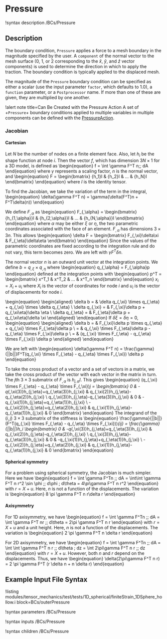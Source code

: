 # Pressure

!syntax description /BCs/Pressure

## Description

The boundary condition, `Pressure` applies a force to a mesh boundary in the magnitude
specified by the user.
A `component` of the normal vector to the mesh surface (0, 1, or 2 corresponding
to the $\hat{x}$, $\hat{y}$, and $\hat{z}$ vector components) is used to determine
the direction in which to apply the traction.
The boundary condition is typically applied to the displaced mesh.

The magnitude of the `Pressure` boundary condition can be specified as either a
scalar (use the input parameter `factor`, which defaults to 1.0), a `function` parameter, or a `Postprocessor`
name.  If more than one of these are given, they are multiplied by one another.

!alert note title=Can Be Created with the Pressure Action
A set of +`Pressure`+ boundary conditions applied to multiple variables in multiple
components can be defined with the [PressureAction](/BCs/Pressure/index.md).

### Jacobian

#### Cartesian

Let $N$ be the number of nodes on a finite element face.  Also, let $h_i$ be the shape function at node $i$.  Then the vector $f$, which has dimension $3N\times1$ for a 3D model, is defined as
\begin{equation}
  f = \int \gamma F^T n\;\; dA
\end{equation}
where $\gamma$ represents a scaling factor, $n$ is the normal vector, and
\begin{equation}
  F = \begin{bmatrix}
      {h_1}I & {h_2}I & ... & {h_N}I
      \end{bmatrix}
\end{equation}
where $I$ is the identity tensor.

To find the Jacobian, we take the variation of the term in the integral,
\begin{equation}
  \delta(\gamma F^T n) = \gamma(\delta(F^T)n + F^T\delta(n))
\end{equation}

We define $F_{,\alpha}$ as
\begin{equation}
  F_{,\alpha} = \begin{bmatrix}
                {h_{1,\alpha}}I & {h_{2,\alpha}}I & ... & {h_{N,\alpha}}I
                \end{bmatrix}
\end{equation}
where $\alpha$ may be either $\xi$ or $\eta$, the two parametric coordinates associated with the face of an element. $F_{,\alpha}$ has dimensions $3 \times 3n$.  This allows
\begin{equation}
\delta F = \begin{bmatrix}
           F_{,\xi}\delta\xi & F_{,\eta}\delta\eta
           \end{bmatrix}
\end{equation}
Since the values of the parametric coordinates are fixed according to the integration rule and do not vary, this term becomes zero.  We are left with $\gamma F^T\delta n$.

The normal vector $n$ is an outward unit vector at the integration points.  We define $b = q_{,\xi} \times q_{,\eta}$ where
\begin{equation}
q_{,\alpha} = F_{,\alpha}p
\end{equation}
defined at the integration points with
\begin{equation}
p^T = \begin{bmatrix}
      x^T_1 & x^T_2 & ... & x^T_n
      \end{bmatrix}
\end{equation}
$x_i = X_i + u_i$ where $X_i$ is the vector of coordinates for node $i$ and $u_i$ is the vector of displacements for node $i$.

\begin{equation}
\begin{aligned}
  \delta b = & \delta q_{,\xi} \times q_{,\eta} + q_{,\xi} \times \delta q_{,\eta} \\
  \delta q_{,\xi} = & F_{,\xi}\delta p + q_{,\xi\eta}\delta \eta \\
  \delta q_{,\eta} = & F_{,\eta}\delta p + q_{,\xi\eta}\delta \xi
\end{aligned}
\end{equation}
If $\delta\xi = \delta\eta = 0$,
\begin{equation}
\begin{aligned}
  \delta b = & F_{,\xi}\delta p \times q_{,\eta} + q_{,\xi} \times F_{,\eta}\delta p \\
           = & q_{,\xi} \times F_{,\eta}\delta p - q_{,\eta} \times F_{,\xi}\delta p \\
           = & (q_{,\xi} \times F_{,\eta} - q_{,\eta} \times F_{,\xi}) \delta p
\end{aligned}
\end{equation}

We are left with
\begin{equation}
  \delta(\gamma F^T n) = \frac{\gamma}{||b||}F^T(q_{,\xi} \times F_{,\eta} - q_{,\eta} \times F_{,\xi}) \delta p
\end{equation}

To take the cross product of a vector and a set of vectors in a matrix, we take the cross product of the vector with each vector in the matrix in turn.  The $j$th $3\times3$ submatrix of $F_{,\alpha}$ is $h_{j,\alpha}I$.  This gives
\begin{equation}
  (q_{,\xi} \times F_{,\eta} - q_{,\eta} \times F_{,\xi})_j =
  \begin{bmatrix}
  0 & -q_{,\xi(3)}h_{j,\eta}+q_{,\eta(3)}h_{j,\xi} & q_{,\xi(2)}h_{j,\eta}-q_{,\eta(2)}h_{j,\xi} \\
  q_{,\xi(3)}h_{j,\eta}-q_{,\eta(3)}h_{j,\xi} & 0 & -q_{,\xi(1)}h_{j,\eta}+q_{,\eta(1)}h_{j,\xi} \\
  -q_{,\xi(2)}h_{j,\eta}+q_{,\eta(2)}h_{j,\xi} & q_{,\xi(1)}h_{j,\eta}-q_{,\eta(1)}h_{j,\xi} & 0
  \end{bmatrix}
\end{equation}
The integrand of the $(i,j)$ $3\times3$ submatrix of the stiffness is
\begin{equation}
\frac{\gamma}{||b||}(F^T(q_{,\xi} \times F_{,\eta} - q_{,\eta} \times F_{,\xi}))_{ij} = \frac{\gamma}{||b||}h_i
\begin{bmatrix}
  0 & -q_{,\xi(3)}h_{j,\eta}+q_{,\eta(3)}h_{j,\xi} & q_{,\xi(2)}h_{j,\eta}-q_{,\eta(2)}h_{j,\xi} \\
  q_{,\xi(3)}h_{j,\eta}-q_{,\eta(3)}h_{j,\xi} & 0 & -q_{,\xi(1)}h_{j,\eta}+q_{,\eta(1)}h_{j,\xi} \\
  -q_{,\xi(2)}h_{j,\eta}+q_{,\eta(2)}h_{j,\xi} & q_{,\xi(1)}h_{j,\eta}-q_{,\eta(1)}h_{j,\xi} & 0
\end{bmatrix}
\end{equation}

#### Spherical symmetry

For a problem using spherical symmetry, the Jacobian is much simpler.  Here we have
\begin{equation}
f = \int \gamma F^Tn \;\; dA = \int\int \gamma F^T n r^2 \sin \phi \;\; d\phi \; d\theta = 4\pi\gamma F^T n r^2
\end{equation}
with $r = X + u$.
Here, $n$ is not a function of the displacements.  The variation is
\begin{equation}
8 \pi \gamma F^T n r\delta r
\end{equation}

#### Axisymmetry

For 1D axisymmetry, we have
\begin{equation}
f = \int \gamma F^Tn \;\; dA = \int \gamma F^T nr \;\; d\theta = 2\pi \gamma F^T n r
\end{equation}
with $r = X + u$ and a unit height.
Here, $n$ is not a function of the displacements.  The variation is
\begin{equation}
2 \pi \gamma F^T n \delta r
\end{equation}

For 2D axisymmetry, we have
\begin{equation}
f = \int \gamma F^Tn \;\; dA = \int \int \gamma F^T n r \;\; d\theta \; dz = \int 2\pi\gamma F^T n r \;\; dz
\end{equation}
with $r = X + u$.  However, both $n$ and $r$ depend on the displacements.  Thus, we have
\begin{equation}
\delta(2\pi\gamma F^T n r) = 2 \pi \gamma F^T (r \delta n + n \delta r)
\end{equation}


## Example Input File Syntax

!listing modules/tensor_mechanics/test/tests/1D_spherical/finiteStrain_1DSphere_hollow.i block=BCs/outerPressure

!syntax parameters /BCs/Pressure

!syntax inputs /BCs/Pressure

!syntax children /BCs/Pressure
